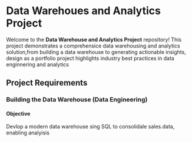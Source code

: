 # Data Warehoues and Analytics Project

Welcome to the **Data Warehouse and Analytics Project** repository!
This project demonstrates a comprehensice data warehousing and analytics solution,from building a data warehouse to generating actionable insights, design as a portfolio project highlights industry best practices in data enginnering and analytics


## Project Requirements

### Building the Data Warehouse (Data Engineering)

#### Objective
Devlop a modern data warehouse sing SQL to consolidale sales.data, enabling analyisis



